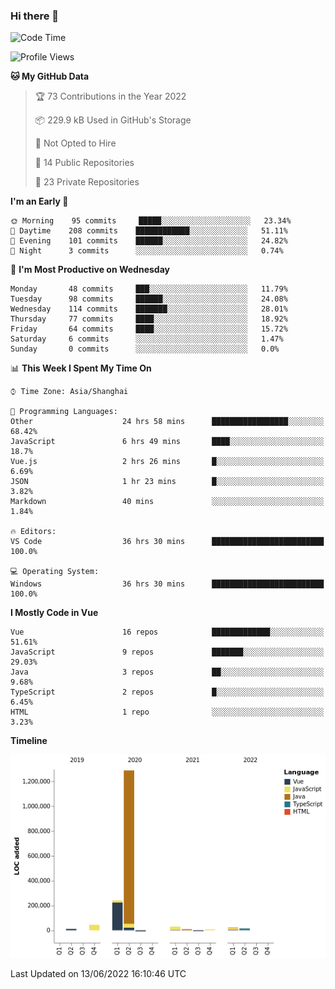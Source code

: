 ### Hi there 👋

<!--START_SECTION:waka-->
![Code Time](http://img.shields.io/badge/Code%20Time-0%20secs-blue)

![Profile Views](http://img.shields.io/badge/Profile%20Views-84-blue)

**🐱 My GitHub Data** 

> 🏆 73 Contributions in the Year 2022
 > 
> 📦 229.9 kB Used in GitHub's Storage 
 > 
> 🚫 Not Opted to Hire
 > 
> 📜 14 Public Repositories 
 > 
> 🔑 23 Private Repositories  
 > 
**I'm an Early 🐤** 

```text
🌞 Morning    95 commits     █████░░░░░░░░░░░░░░░░░░░░   23.34% 
🌆 Daytime    208 commits    ████████████░░░░░░░░░░░░░   51.11% 
🌃 Evening    101 commits    ██████░░░░░░░░░░░░░░░░░░░   24.82% 
🌙 Night      3 commits      ░░░░░░░░░░░░░░░░░░░░░░░░░   0.74%

```
📅 **I'm Most Productive on Wednesday** 

```text
Monday       48 commits     ███░░░░░░░░░░░░░░░░░░░░░░   11.79% 
Tuesday      98 commits     ██████░░░░░░░░░░░░░░░░░░░   24.08% 
Wednesday    114 commits    ███████░░░░░░░░░░░░░░░░░░   28.01% 
Thursday     77 commits     ████░░░░░░░░░░░░░░░░░░░░░   18.92% 
Friday       64 commits     ████░░░░░░░░░░░░░░░░░░░░░   15.72% 
Saturday     6 commits      ░░░░░░░░░░░░░░░░░░░░░░░░░   1.47% 
Sunday       0 commits      ░░░░░░░░░░░░░░░░░░░░░░░░░   0.0%

```


📊 **This Week I Spent My Time On** 

```text
⌚︎ Time Zone: Asia/Shanghai

💬 Programming Languages: 
Other                    24 hrs 58 mins      █████████████████░░░░░░░░   68.42% 
JavaScript               6 hrs 49 mins       ████░░░░░░░░░░░░░░░░░░░░░   18.7% 
Vue.js                   2 hrs 26 mins       █░░░░░░░░░░░░░░░░░░░░░░░░   6.69% 
JSON                     1 hr 23 mins        █░░░░░░░░░░░░░░░░░░░░░░░░   3.82% 
Markdown                 40 mins             ░░░░░░░░░░░░░░░░░░░░░░░░░   1.84%

🔥 Editors: 
VS Code                  36 hrs 30 mins      █████████████████████████   100.0%

💻 Operating System: 
Windows                  36 hrs 30 mins      █████████████████████████   100.0%

```

**I Mostly Code in Vue** 

```text
Vue                      16 repos            █████████████░░░░░░░░░░░░   51.61% 
JavaScript               9 repos             ███████░░░░░░░░░░░░░░░░░░   29.03% 
Java                     3 repos             ██░░░░░░░░░░░░░░░░░░░░░░░   9.68% 
TypeScript               2 repos             █░░░░░░░░░░░░░░░░░░░░░░░░   6.45% 
HTML                     1 repo              ░░░░░░░░░░░░░░░░░░░░░░░░░   3.23%

```


**Timeline**

![Chart not found](https://raw.githubusercontent.com/jichangee/jichangee/main/charts/bar_graph.png) 


 Last Updated on 13/06/2022 16:10:46 UTC
<!--END_SECTION:waka-->

<!--
**jichangee/jichangee** is a ✨ _special_ ✨ repository because its `README.md` (this file) appears on your GitHub profile.

Here are some ideas to get you started:

- 🔭 I’m currently working on ...
- 🌱 I’m currently learning ...
- 👯 I’m looking to collaborate on ...
- 🤔 I’m looking for help with ...
- 💬 Ask me about ...
- 📫 How to reach me: ...
- 😄 Pronouns: ...
- ⚡ Fun fact: ...
-->

